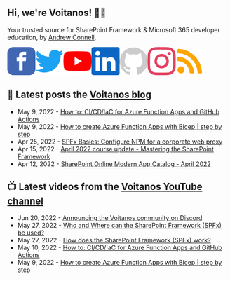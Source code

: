 ## Hi, we're Voitanos! 👋🏼

Your trusted source for SharePoint Framework & Microsoft 365 developer education, by [Andrew Connell](https://www.voitanos.io/pages/about-andrew).

[![](https://raw.githubusercontent.com/Voitanos/.github/main/images/facebook.svg)](https://www.facebook.com/voitanos)[![](https://raw.githubusercontent.com/Voitanos/.github/main/images/twitter.svg)](https://twitter.com/voitanos)[![](https://raw.githubusercontent.com/Voitanos/.github/main/images/youtube.svg)](https://www.youtube.com/channel/UCXeym1FGW2uTlNjYqTCVo0g)[![](https://raw.githubusercontent.com/Voitanos/.github/main/images/linkedin.svg)](https://www.linkedin.com/company/voitanos-llc)[![](https://raw.githubusercontent.com/Voitanos/.github/main/images/github.svg)](https://github.com/voitanos)[![](https://raw.githubusercontent.com/Voitanos/.github/main/images/instagram.svg)](https://www.instagram.com/voitanos_llc)[![](https://raw.githubusercontent.com/Voitanos/.github/main/images/rss.svg)](https://www.voitanos.io/blog)

## 📙 Latest posts the [Voitanos blog](https://www.voitanos.io/blog)
<!-- VOITANOSBLOG-POST-LIST:START -->
- May 9, 2022 - [How to: CI/CD/IaC for Azure Function Apps and GitHub Actions](https://www.voitanos.io/blog/how-to-cicd-iac-for-azure-function-apps-with-github-actions-step-by-step/)
- May 9, 2022 - [How to create Azure Function Apps with Bicep | step by step](https://www.voitanos.io/blog/how-to-create-azure-function-apps-with-bicep-step-by-step/)
- Apr 25, 2022 - [SPFx Basics: Configure NPM for a corporate web proxy](https://www.voitanos.io/blog/node-npm-fix-proxy-config/)
- Apr 15, 2022 - [April 2022 course update - Mastering the SharePoint Framework](https://www.voitanos.io/blog/mastering-sharepoint-framework-course-update-april-2022/)
- Apr 12, 2022 - [SharePoint Online Modern App Catalog - April 2022](https://www.voitanos.io/blog/sharepoint-app-catalog-modernization-april-2022/)<!-- VOITANOSBLOG-POST-LIST:END -->

## 📺 Latest videos from the [Voitanos YouTube channel](https://www.youtube.com/voitanosio)
<!-- VOITANOSYOUTUBE-POST-LIST:START -->
- Jun 20, 2022 - [Announcing the Voitanos community on Discord](https://www.youtube.com/watch?v=hVCwyimhNAc)
- May 27, 2022 - [Who and Where can the SharePoint Framework &lpar;SPFx&rpar; be used?](https://www.youtube.com/watch?v=41W6Hj7QM4U)
- May 27, 2022 - [How does the SharePoint Framework &lpar;SPFx&rpar; work?](https://www.youtube.com/watch?v=lb_vbTBfjXo)
- May 10, 2022 - [How to: CI/CD/IaC for Azure Function Apps and GitHub Actions](https://www.youtube.com/watch?v=36R1pzPuLvs)
- May 9, 2022 - [How to create Azure Function Apps with Bicep | step by step](https://www.youtube.com/watch?v=tzgB3cSUdNM)<!-- VOITANOSYOUTUBE-POST-LIST:END -->
